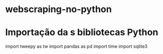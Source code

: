 # webscraping-no-python
# Importação da s bibliotecas Python
import tweepy as tw
import pandas as pd
import time
import sqlite3
